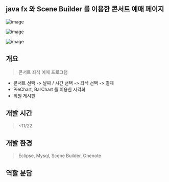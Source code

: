 ## java fx 와 Scene Builder 를 이용한 콘서트 예매 페이지 

![image](https://user-images.githubusercontent.com/30681841/141226379-ca8f4023-0f28-47f7-8e13-e46b2fd87270.png)

![image](https://user-images.githubusercontent.com/30681841/141226443-9772d88d-25b5-4bdc-9f6f-51321e1c1fa1.png)

![image](https://user-images.githubusercontent.com/30681841/141231627-ceddd2f7-7277-4645-a1f2-3496e2650a3d.png)



## 개요
> 콘서트 좌석 예매 프로그램

- 콘서트 선택 -> 날짜 / 시간 선택 -> 좌석 선택 -> 결제 
- PieChart, BarChart 를 이용한 시각화
- 회원 게시판


## 개발 시간

> ~11/22

## 개발 환경

> Eclipse, Mysql, Scene Builder, Onenote 

## 역할 분담

